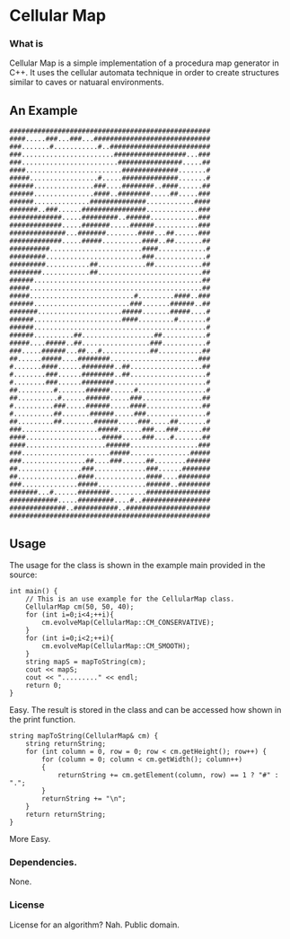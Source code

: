 # Cellular Map

### What is

Cellular Map is a simple implementation of a procedura map generator in C++. It uses the cellular automata technique in order to create structures similar to caves or natuaral environments.

## An Example

	##################################################
	####.....###...###...#############################
	###.......#...........#..#########################
	###.......................##################...###
	###........................################.....##
	####........................##############.......#
	#####.................#.....##############.......#
	######...............###....########..####......##
	######...............####..########.....##.....###
	######..............##############............####
	#######..###......################.............###
	#############.....#########..######............###
	#############.....#######.....######...........###
	##############...#######........####...##......###
	#############.....#####..........####..##.......##
	##########.......................####............#
	#########........................###.............#
	#########...........##............##............##
	########............##..........................##
	######..........................................##
	#####...........................................##
	#####..........................#.........####..###
	######........................###.......######..##
	#######.....................#####.......#####....#
	######......................####.........#.......#
	######...........................................#
	######..........##..................##...........#
	#####....#####..##.................###...........#
	###.....######...##...#............##...........##
	##......#####....########......................###
	#.......####......########..##..................##
	#........###......########..##...................#
	#........###......########.......................#
	##.........#.......######......#.................#
	##..........#......######.....###...............##
	#..........###.....######.....####..............##
	#..........##.......######.....###...............#
	##.........##........######.....###.....##.......#
	###...................#####......###...###......##
	####...................#####.....###....#.......##
	####....................######.................###
	###......................#####...............#####
	###................##....###......##........######
	##................###.............###......#######
	##...............####.............####....########
	###..............#####............######..########
	#######...#......########.........################
	############.....#########....#..#################
	##############..###########..#####################
	##################################################

## Usage

The usage for the class is shown in the example main provided in the source:

    int main() {
        // This is an use example for the CellularMap class.
        CellularMap cm(50, 50, 40);
        for (int i=0;i<4;++i){
            cm.evolveMap(CellularMap::CM_CONSERVATIVE);
        }
        for (int i=0;i<2;++i){
            cm.evolveMap(CellularMap::CM_SMOOTH);
        }
        string mapS = mapToString(cm);
        cout << mapS;
        cout << "........." << endl;
        return 0;
    }

Easy. The result is stored in the class and can be accessed how shown in the print function.

    string mapToString(CellularMap& cm) {
        string returnString;
        for (int column = 0, row = 0; row < cm.getHeight(); row++) {
            for (column = 0; column < cm.getWidth(); column++)
            {
                returnString += cm.getElement(column, row) == 1 ? "#" : ".";
            }
            returnString += "\n";
        }
        return returnString;
    }

More Easy.

### Dependencies. 

None.

### License

License for an algorithm? Nah. Public domain.
